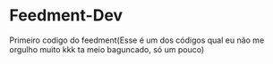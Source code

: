 Feedment-Dev
============

Primeiro codigo do feedment(Esse é um dos códigos qual eu não me orgulho muito kkk ta meio baguncado, só um pouco)
